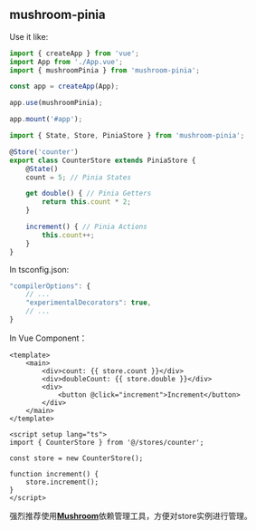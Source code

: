 ## mushroom-pinia

Use it like:

```ts
import { createApp } from 'vue';
import App from './App.vue';
import { mushroomPinia } from 'mushroom-pinia';

const app = createApp(App);

app.use(mushroomPinia);

app.mount('#app');
```

```ts
import { State, Store, PiniaStore } from 'mushroom-pinia';

@Store('counter')
export class CounterStore extends PiniaStore {
    @State()
    count = 5; // Pinia States

    get double() { // Pinia Getters
        return this.count * 2;
    }

    increment() { // Pinia Actions
        this.count++;
    }
}
```

In tsconfig.json:
```js
"compilerOptions": {
    // ...
    "experimentalDecorators": true,
    // ...
}
```
In Vue Component：
```
<template>
    <main>
        <div>count: {{ store.count }}</div>
        <div>doubleCount: {{ store.double }}</div>
        <div>
            <button @click="increment">Increment</button>
        </div>
    </main>
</template>

<script setup lang="ts">
import { CounterStore } from '@/stores/counter';

const store = new CounterStore();

function increment() {
    store.increment();
}
</script>
```

强烈推荐使用[**Mushroom**](https://github.com/Big-Bear3/mushroom-di)依赖管理工具，方便对store实例进行管理。


